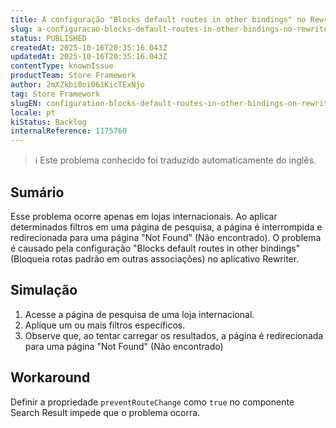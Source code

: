 ```yaml
---
title: A configuração "Blocks default routes in other bindings" no Rewriter pode levar à página "Not Found" após a aplicação de filtros
slug: a-configuracao-blocks-default-routes-in-other-bindings-no-rewriter-pode-levar-a-pagina-not-found-apos-a-aplicacao-de-filtros
status: PUBLISHED
createdAt: 2025-10-16T20:35:16.043Z
updatedAt: 2025-10-16T20:35:16.043Z
contentType: knownIssue
productTeam: Store Framework
author: 2mXZkbi0oi061KicTExNjo
tag: Store Framework
slugEN: configuration-blocks-default-routes-in-other-bindings-on-rewriter-can-lead-to-not-found-page-after-applying-filters
locale: pt
kiStatus: Backlog
internalReference: 1175760
---
```


>ℹ️ Este problema conhecido foi traduzido automaticamente do inglês.

## Sumário


Esse problema ocorre apenas em lojas internacionais. Ao aplicar determinados filtros em uma página de pesquisa, a página é interrompida e redirecionada para uma página "Not Found" (Não encontrado). O problema é causado pela configuração "Blocks default routes in other bindings" (Bloqueia rotas padrão em outras associações) no aplicativo Rewriter.
## Simulação



1. Acesse a página de pesquisa de uma loja internacional.
2. Aplique um ou mais filtros específicos.
3. Observe que, ao tentar carregar os resultados, a página é redirecionada para uma página "Not Found" (Não encontrado)
## Workaround


Definir a propriedade `preventRouteChange` como `true` no componente Search Result impede que o problema ocorra.



